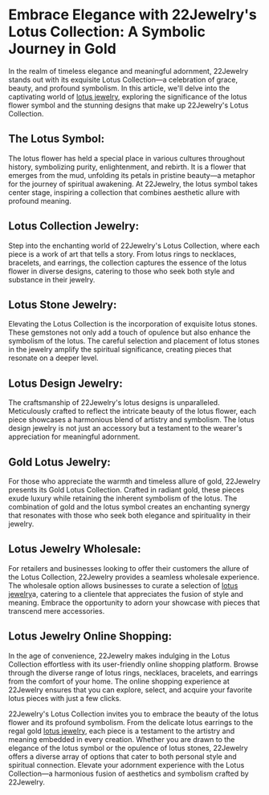 <h1>Embrace Elegance with 22Jewelry's Lotus Collection: A Symbolic Journey in Gold</h1>

In the realm of timeless elegance and meaningful adornment, 22Jewelry stands out with its exquisite Lotus Collection—a celebration of grace, beauty, and profound symbolism. In this article, we'll delve into the captivating world of <a href="https://22jewelry.com/">lotus jewelry</a>, exploring the significance of the lotus flower symbol and the stunning designs that make up 22Jewelry's Lotus Collection.

<h2>The Lotus Symbol:</h2>
The lotus flower has held a special place in various cultures throughout history, symbolizing purity, enlightenment, and rebirth. It is a flower that emerges from the mud, unfolding its petals in pristine beauty—a metaphor for the journey of spiritual awakening. At 22Jewelry, the lotus symbol takes center stage, inspiring a collection that combines aesthetic allure with profound meaning.

<h2>Lotus Collection Jewelry:</h2>
Step into the enchanting world of 22Jewelry's Lotus Collection, where each piece is a work of art that tells a story. From lotus rings to necklaces, bracelets, and earrings, the collection captures the essence of the lotus flower in diverse designs, catering to those who seek both style and substance in their jewelry.

<h2>Lotus Stone Jewelry:</h2>
Elevating the Lotus Collection is the incorporation of exquisite lotus stones. These gemstones not only add a touch of opulence but also enhance the symbolism of the lotus. The careful selection and placement of lotus stones in the jewelry amplify the spiritual significance, creating pieces that resonate on a deeper level.

<h2>Lotus Design Jewelry:</h2>
The craftsmanship of 22Jewelry's lotus designs is unparalleled. Meticulously crafted to reflect the intricate beauty of the lotus flower, each piece showcases a harmonious blend of artistry and symbolism. The lotus design jewelry is not just an accessory but a testament to the wearer's appreciation for meaningful adornment.

<h2>Gold Lotus Jewelry:</h2>
For those who appreciate the warmth and timeless allure of gold, 22Jewelry presents its Gold Lotus Collection. Crafted in radiant gold, these pieces exude luxury while retaining the inherent symbolism of the lotus. The combination of gold and the lotus symbol creates an enchanting synergy that resonates with those who seek both elegance and spirituality in their jewelry.

<h2>Lotus Jewelry Wholesale:</h2>
For retailers and businesses looking to offer their customers the allure of the Lotus Collection, 22Jewelry provides a seamless wholesale experience. The wholesale option allows businesses to curate a selection of <a href="https://22jewelry.com/collections/classic-22-pieces">lotus jewelry</a>a, catering to a clientele that appreciates the fusion of style and meaning. Embrace the opportunity to adorn your showcase with pieces that transcend mere accessories.

<h2>Lotus Jewelry Online Shopping:</h2>
In the age of convenience, 22Jewelry makes indulging in the Lotus Collection effortless with its user-friendly online shopping platform. Browse through the diverse range of lotus rings, necklaces, bracelets, and earrings from the comfort of your home. The online shopping experience at 22Jewelry ensures that you can explore, select, and acquire your favorite lotus pieces with just a few clicks.

22Jewelry's Lotus Collection invites you to embrace the beauty of the lotus flower and its profound symbolism. From the delicate lotus earrings to the regal gold <a href="https://22jewelry.com/collections/turquoise">lotus jewelry</a>, each piece is a testament to the artistry and meaning embedded in every creation. Whether you are drawn to the elegance of the lotus symbol or the opulence of lotus stones, 22Jewelry offers a diverse array of options that cater to both personal style and spiritual connection. Elevate your adornment experience with the Lotus Collection—a harmonious fusion of aesthetics and symbolism crafted by 22Jewelry.

